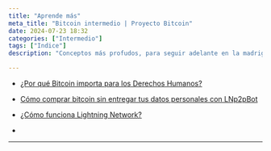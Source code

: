```yaml
---
title: "Aprende más"
meta_title: "Bitcoin intermedio | Proyecto Bitcoin"
date: 2024-07-23 18:32
categories: ["Intermedio"]
tags: ["Indice"]
description: "Conceptos más profudos, para seguir adelante en la madriguera de conejo"

---
```


* [¿Por qué Bitcoin importa para los Derechos Humanos?](../bitcoin_derechos_humanos)

* [Cómo comprar bitcoin sin entregar tus datos personales con LNp2pBot](../como-comprar-bitcoin-sin-entregar-tus-datos-personales-con-lnp2pbot)

* [¿Cómo funciona Lightning Network?](../como-funciona-lightning-network)

* []()

<hr>
